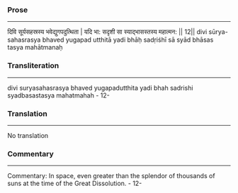 ### Prose 
 --- 
दिवि सूर्यसहस्रस्य भवेद्युगपदुत्थिता |
यदि भा: सदृशी सा स्याद्भासस्तस्य महात्मन: || 12||
divi sūrya-sahasrasya bhaved yugapad utthitā
yadi bhāḥ sadṛiśhī sā syād bhāsas tasya mahātmanaḥ

### Transliteration 
 --- 
divi suryasahasrasya bhaved yugapadutthita yadi bhah sadrishi syadbasastasya mahatmahah - 12-

### Translation 
 --- 
No translation

### Commentary 
 --- 
Commentary: In space, even greater than the splendor of thousands of suns at the time of the Great Dissolution. - 12-